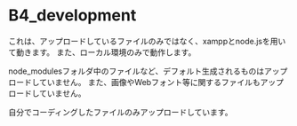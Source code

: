# B4_development

これは、アップロードしているファイルのみではなく、xamppとnode.jsを用いて動きます。
また、ローカル環境のみで動作します。

node_modulesフォルダ中のファイルなど、デフォルト生成されるものはアップロードしていません。
また、画像やWebフォント等に関するファイルもアップロードしていません。

自分でコーディングしたファイルのみアップロードしています。
